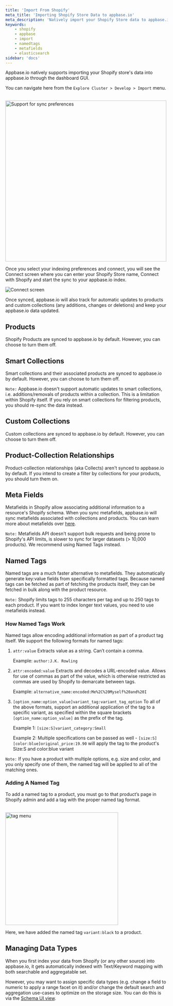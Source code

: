 ```yaml
---
title: 'Import From Shopify'
meta_title: 'Importing Shopify Store Data to appbase.io'
meta_description: 'Natively import your Shopify Store data to appbase.io with our dashboard GUI. Select sync preferences to index products, collections, collects, meta fields, or named tags.'
keywords:
    - shopify
    - appbase
    - import
    - namedtags
    - metafields
    - elasticsearch
sidebar: 'docs'
---
```


Appbase.io natively supports importing your Shopify store's data into appbase.io through the dashboard GUI.

You can navigate here from the `Explore Cluster > Develop > Import` menu.

<br/>
<img src="https://i.imgur.com/Bm1AmXj.png" alt="Support for sync preferences" width="500"/>


Once you select your indexing preferences and connect, you will see the Connect screen where you can enter your Shopify Store name, Connect with Shopify and start the sync to your appbase.io index.

![Connect screen](https://i.imgur.com/d4Ts7VE.png)

Once synced, appbase.io will also track for automatic updates to products and custom collections (any additions, changes or deletions) and keep your appbase.io data updated.


## Products

Shopify Products are synced to appbase.io by default. However, you can choose to turn them off.

## Smart Collections

Smart collections and their associated products are synced to appbase.io by default. However, you can choose to turn them off.

`Note:` Appbase.io doesn't support automatic updates to smart collections, i.e. additions/removals of products within a collection. This is a limitation within Shopify itself. If you rely on smart collections for filtering products, you should re-sync the data instead.

## Custom Collections

Custom collections are synced to appbase.io by default. However, you can choose to turn them off.

## Product-Collection Relationships

Product-collection relationships (aka Collects) aren't synced to appbase.io by default. If you intend to create a filter by collections for your products, you should turn them on.

## Meta Fields

Metafields in Shopify allow associating additional information to a resource's Shopify schema. When you sync metafields, appbase.io will sync metafields associated with collections and products. You can learn more about metafields over [here](https://shopify.dev/docs/admin-api/rest/reference/metafield).

`Note:` Metafields API doesn't support bulk requests and being prone to Shopify's API limits, is slower to sync for larger datasets (> 10,000 products). We recommend using Named Tags instead.

## Named Tags

Named tags are a much faster alternative to metafields. They automatically generate key:value fields from specifically formatted tags. Because named tags can be fetched as part of fetching the products itself, they can be fetched in bulk along with the product resource.

`Note:` Shopify limits tags to 255 characters per tag and up to 250 tags to each product. If you want to index longer text values, you need to use metafields instead.


### How Named Tags Work

Named tags allow encoding additional information as part of a product tag itself. We support the following formats for named tags:

1. `attr:value` Extracts value as a string. Can’t contain a comma.

    Example: `author:J.K. Rowling`

2. `attr:encoded:value` Extracts and decodes a URL-encoded value. Allows for use of commas as part of the value, which is otherwise restricted as commas are used by Shopify to demarcate between tags.

    Example: `alternative_name:encoded:Me%2C%20Myself%20and%20I`

3. `[option_name:option_value]variant_tag:variant_tag_option` To all of the above formats, support an additional application of the tag to a specific variant, as specified within the square brackets `[option_name:option_value]` as the prefix of the tag.

    Example 1: `[size:S]variant_category:Small`

    Example 2: Multiple specifications can be passed as well - `[size:S][color:blue]original_price:19.90` will apply the tag to the product's Size:S and color:blue variant

`Note:` If you have a product with multiple options, e.g. size and color, and you only specify one of them, the named tag will be applied to all of the matching ones.

### Adding A Named Tag

To add a named tag to a product, you must go to that product’s page in Shopify admin and add a tag with the proper named tag format.

<br/>
<img src="https://i.imgur.com/SGA5Unk.png" alt="tag menu" width="350"/>

Here, we have added the named tag `variant:black` to a product.

## Managing Data Types

When you first index your data from Shopify (or any other source) into appbase.io, it gets automatically indexed with Text/Keyword mapping with both searchable and aggregatable set.

However, you may want to assign specific data types (e.g. change a field to numeric to apply a range facet on it) and/or change the default search and aggregation use-cases to optimize on the storage size. You can do this is via the [Schema UI view](/docs/search/relevancy/#schema).
